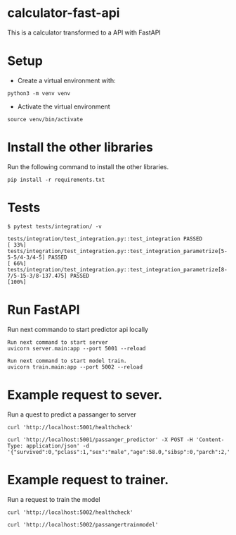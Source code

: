 # calculator-fast-api
This is a calculator transformed to a API with FastAPI

# Setup
* Create a virtual environment with:
```
python3 -m venv venv
```

* Activate the virtual environment

```
source venv/bin/activate
```

# Install the other libraries
Run the following command to install the other libraries.

```
pip install -r requirements.txt
```

# Tests

````
$ pytest tests/integration/ -v
````
````
tests/integration/test_integration.py::test_integration PASSED                                                                                [ 33%]
tests/integration/test_integration.py::test_integration_parametrize[5-5-5/4-3/4-5] PASSED                                                     [ 66%]
tests/integration/test_integration.py::test_integration_parametrize[8-7/5-15-3/8-137.475] PASSED                                              [100%]
````

# Run FastAPI
Run next commando to start predictor api locally


```
Run next command to start server
uvicorn server.main:app --port 5001 --reload

Run next command to start model train.
uvicorn train.main:app --port 5002 --reload

```

# Example request to sever.
Run a quest to predict a passanger to server
```
curl 'http://localhost:5001/healthcheck' 

curl 'http://localhost:5001/passanger_predictor' -X POST -H 'Content-Type: application/json' -d '{"survived":0,"pclass":1,"sex":"male","age":58.0,"sibsp":0,"parch":2,"fare":113.275,"cabin":"D48","embarked":"C","title":"Mr"}'
```

# Example request to trainer.
Run a request to train the model
```
curl 'http://localhost:5002/healthcheck' 

curl 'http://localhost:5002/passangertrainmodel' 

```